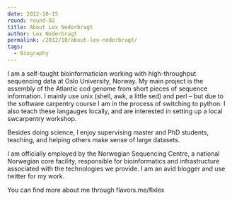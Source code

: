 ```yaml
---
date: 2012-10-15
round: round-02
title: About Lex Nederbragt
author: Lex Nederbragt
permalink: /2012/10/about-lex-nederbragt/
tags:
  - Biography
---
```

I am a self-taught bioinformatician working with high-throughput sequencing data at Oslo University, Norway. My main project is the assembly of the Atlantic cod genome from short pieces of sequence information. I mainly use unix (shell, awk, a little sed) and perl &#8211; but due to the software carpentry course I am in the process of switching to python. I also teach these langauges locally, and are interested in setting up a local swcarpentry workshop.

Besides doing science, I enjoy supervising master and PhD students, teaching, and helping others make sense of large datasets.

I am officially employed by the Norwegian Sequencing Centre, a national Norwegian core facility, responsible for bioinformatics and infrastructure associated with the technologies we provide. I am an avid blogger and use twitter for my work.

You can find more about me through flavors.me/flxlex
